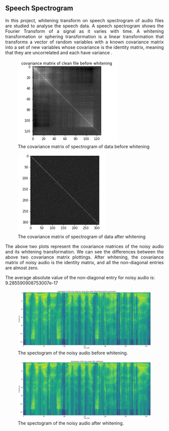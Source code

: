 
<h2>Speech Spectrogram </h2>

<p align="justify">
In this project, whitening transform on speech spectrogram of audio files are studied to analyse the speech data. A speech spectrogram shows the Fourier Transform of a signal as it varies with time. A whitening transformation or sphering transformation is a linear transformation that transforms a vector of random variables with a known covariance matrix into a set of new variables whose covariance is the identity matrix, meaning that they are uncorrelated and each have variance .

  
</p>
<p align="center">
	
<figure>
	<img src='covaraianne_before_whitening.png'>
    <figcaption>The covariance matrix of spectrogram of data before whitening </figcaption>
</figure>

<figure>
	<img src='covarince_after_whitening.png'>
    <figcaption>The covariance matrix of spectrogram of data after whitening
 </figcaption>
</figure>


<p align="justify">
The above two plots represent the covariance matrices of the noisy audio and its whitening transformation. We can see the differences between the above two covariance matrix plottings. After whitening, the covariance matrix of noisy audio is the identity matrix, and all the non-diagonal entries are almost zero.

The average absolute value of the non-diagonal entry for noisy audio is: 9.285590908753007e-17

</p>
	
<figure>
<img src='spactogram_of_noisy_audio.png'>
<figcaption>The spectogram of the noisy audio before whitening.
</figure>

<figure>
<img src='Spectorgram_of_noisy_audio_after_whiening.png'>
<figcaption>The spectogram of the noisy audio after whitening.
</figure>

	
	

</p>
